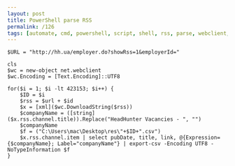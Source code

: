 ```yaml
---
layout: post
title: PowerShell parse RSS
permalink: /126
tags: [automate, cmd, powershell, script, shell, rss, parse, webclient, net, encoding, utf8, downloadstring, export-csv]
---
```


    $URL = "http://hh.ua/employer.do?showRss=1&employerId="

    cls
    $wc = new-object net.webclient
    $wc.Encoding = [Text.Encoding]::UTF8

    for($i = 1; $i -lt 423153; $i++) {
        $ID = $i
        $rss = $url + $id
        $x = [xml]($wc.DownloadString($rss))
        $companyName = ([string]($x.rss.channel.title)).Replace("HeadHunter Vacancies - ", "")
        $companyName
        $f = ("C:\Users\mac\Desktop\res\"+$ID+".csv")
        $x.rss.channel.item | select pubDate, title, link, @{Expression={$companyName}; Label="companyName"} | export-csv -Encoding UTF8 -NoTypeInformation $f
    }
